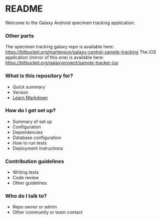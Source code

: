 # README #

Welcome to the Galaxy Android specimen tracking application.

### Other parts ###
The specimen tracking galaxy repo is available here: https://bitbucket.org/martenson/galaxy-central-sample-tracking
The iOS application (mirror of this one) is available here: https://bitbucket.org/galaxyproject/sample-tracker-ios
### What is this repository for? ###

* Quick summary
* Version
* [Learn Markdown](https://bitbucket.org/tutorials/markdowndemo)

### How do I get set up? ###

* Summary of set up
* Configuration
* Dependencies
* Database configuration
* How to run tests
* Deployment instructions

### Contribution guidelines ###

* Writing tests
* Code review
* Other guidelines

### Who do I talk to? ###

* Repo owner or admin
* Other community or team contact